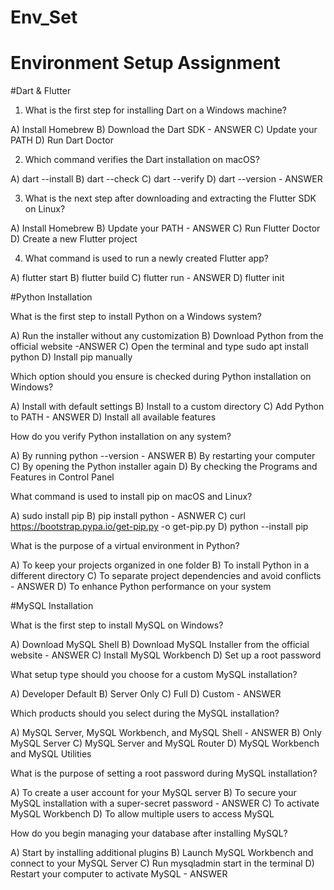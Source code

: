 # Env_Set

# Environment Setup Assignment

#Dart & Flutter

1. What is the first step for installing Dart on a Windows machine?

A) Install Homebrew
B) Download the Dart SDK - ANSWER
C) Update your PATH
D) Run Dart Doctor


2. Which command verifies the Dart installation on macOS?

A) dart --install
B) dart --check
C) dart --verify
D) dart --version - ANSWER


3. What is the next step after downloading and extracting the Flutter SDK on Linux?

A) Install Homebrew
B) Update your PATH - ANSWER
C) Run Flutter Doctor
D) Create a new Flutter project


4. What command is used to run a newly created Flutter app?

A) flutter start
B) flutter build
C) flutter run - ANSWER
D) flutter init


#Python Installation

What is the first step to install Python on a Windows system?

A) Run the installer without any customization
B) Download Python from the official website -ANSWER
C) Open the terminal and type sudo apt install python
D) Install pip manually

Which option should you ensure is checked during Python installation on Windows?

A) Install with default settings
B) Install to a custom directory
C) Add Python to PATH - ANSWER
D) Install all available features

How do you verify Python installation on any system?

A) By running python --version - ANSWER
B) By restarting your computer
C) By opening the Python installer again
D) By checking the Programs and Features in Control Panel

What command is used to install pip on macOS and Linux?

A) sudo install pip
B) pip install python - ASNWER
C) curl https://bootstrap.pypa.io/get-pip.py -o get-pip.py
D) python --install pip

What is the purpose of a virtual environment in Python?

A) To keep your projects organized in one folder
B) To install Python in a different directory
C) To separate project dependencies and avoid conflicts - ANSWER
D) To enhance Python performance on your system

#MySQL Installation

What is the first step to install MySQL on Windows?

A) Download MySQL Shell
B) Download MySQL Installer from the official website - ANSWER
C) Install MySQL Workbench
D) Set up a root password

What setup type should you choose for a custom MySQL installation?

A) Developer Default
B) Server Only
C) Full
D) Custom - ANSWER

Which products should you select during the MySQL installation?

A) MySQL Server, MySQL Workbench, and MySQL Shell - ANSWER
B) Only MySQL Server
C) MySQL Server and MySQL Router
D) MySQL Workbench and MySQL Utilities

What is the purpose of setting a root password during MySQL installation?

A) To create a user account for your MySQL server
B) To secure your MySQL installation with a super-secret password - ANSWER
C) To activate MySQL Workbench
D) To allow multiple users to access MySQL

How do you begin managing your database after installing MySQL?

A) Start by installing additional plugins
B) Launch MySQL Workbench and connect to your MySQL Server
C) Run mysqladmin start in the terminal
D) Restart your computer to activate MySQL - ANSWER
